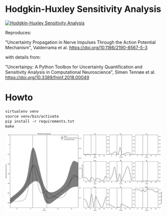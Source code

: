 # Hodgkin-Huxley Sensitivity Analysis

[![Hodgkin-Huxley Sensitivity Analysis](https://github.com/schmitts/hodgkin-huxley-sensitivity-analysis/actions/workflows/basic.yml/badge.svg)](https://github.com/schmitts/hodgkin-huxley-sensitivity-analysis/actions/workflows/basic.yml)

Reproduces:

"Uncertainty Propagation in Nerve Impulses Through the Action Potential Mechanism", Valderrama et al.
https://doi.org/10.1186/2190-8567-5-3

with details from:

"Uncertainpy: A Python Toolbox for Uncertainty Quantification and Sensitivity Analysis in Computational Neuroscience",
Simen Tennøe et al.
https://doi.org/10.3389/fninf.2018.00049

# Howto

```shell
virtualenv venv
source venv/bin/activate
pip install -r requirements.txt
make
```

![Hodgkin-Huxley Sensitivity Analysis](hh_sensitivity.svg)